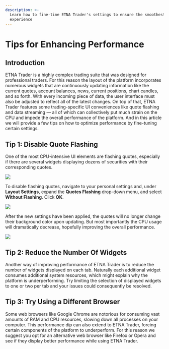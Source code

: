 ```yaml
---
description: >-
  Learn how to fine-tine ETNA Trader's settings to ensure the smoothest user
  experience
---
```


# Tips for Enhancing Performance

## Introduction

ETNA Trader is a highly complex trading suite that was designed for professional traders. For this reason the layout of the platform incorporates numerous widgets that are continuously updating information like the current quotes, account balances, news, current positions, chart candles, and so forth. With every incoming piece of data, the user interface must also be adjusted to reflect all of the latest changes. On top of that, ETNA Trader features some trading-specific UI conveniences like quote flashing and data streaming — all of which can collectively put much strain on the CPU and impede the overall performance of the platform. And in this article we will provide a few tips on how to optimize performance by fine-tuning certain settings.

## Tip 1: Disable Quote Flashing

One of the most CPU-intensive UI elements are flashing quotes, especially if there are several widgets displaying dozens of securities with their corresponding quotes.

![](../../../../.gitbook/assets/screenshot-2020-05-27-at-19.50.33.png)

To disable flashing quotes, navigate to your personal settings and, under **Layout Settings**, expand the **Quotes Flashing** drop-down menu, and select **Without Flashing**. Click **OK**.

![](../../../../.gitbook/assets/screenshot-2020-05-27-at-19.55.11.png)

After the new settings have been applied, the quotes will no longer change their background color upon updating. But most importantly the CPU usage will dramatically decrease, hopefully improving the overall performance.

![](../../../../.gitbook/assets/screenshot-2020-05-27-at-20.31.12.png)

## Tip 2: Reduce the Number Of Widgets

Another way of improving performance of ETNA Trader is to reduce the number of widgets displayed on each tab. Naturally each additional widget consumes additional system resources, which might explain why the platform is underperforming. Try limiting the selection of displayed widgets to one or two per tab and your issues could consequently be resolved.

## Tip 3: Try Using a Different Browser

Some web browsers like Google Chrome are notorious for consuming vast amounts of RAM and CPU resources, slowing down all processes on your computer. This performance dip can also extend to ETNA Trader, forcing certain components of the platform to underperform. For this reason we suggest you opt for an alternative web browser like Firefox or Opera and see if they display better performance while using ETNA Trader.

